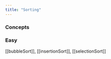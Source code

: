 ```yaml
---
title: "Sorting"
---
```



### Concepts


### Easy
[[bubbleSort]], [[insertionSort]], [[selectionSort]]
